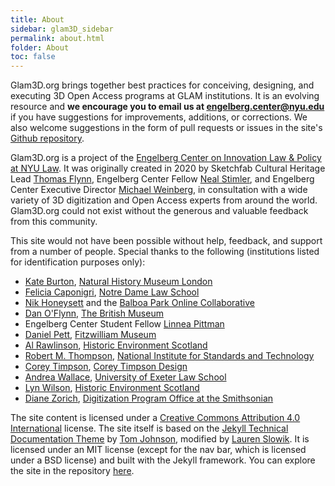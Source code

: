 ```yaml
---
title: About
sidebar: glam3D_sidebar
permalink: about.html
folder: About
toc: false
---
```



Glam3D.org brings together best practices for conceiving, designing, and executing 3D Open Access programs at GLAM institutions.  It is an evolving resource and **we encourage you to email us at engelberg.center@nyu.edu** if you have suggestions for improvements, additions, or corrections.  We also welcome suggestions in the form of pull requests or issues in the site's [Github repository](https://github.com/NYUEngelberg/NYUEngelberg.github.io).

Glam3D.org is a project of the [Engelberg Center on Innovation Law & Policy at NYU Law](https://www.law.nyu.edu/centers/engelberg).  It was originally created in 2020 by Sketchfab Cultural Heritage Lead [Thomas Flynn](https://twitter.com/nebulousflynn), Engelberg Center Fellow [Neal Stimler](https://www.law.nyu.edu/centers/engelberg/team/stimler), and Engelberg Center Executive Director [Michael Weinberg](https://www.law.nyu.edu/centers/engelberg/team/weinberg), in consultation with a wide variety of 3D digitization and Open Access experts from around the world.  Glam3D.org could not exist without the generous and valuable feedback from this community.

This site would not have been possible without help, feedback, and support from a number of people.  Special thanks to the following (institutions listed for identification purposes only):

* [Kate Burton](https://www.linkedin.com/in/kate-burton-8684985a/), [Natural History Museum London](https://www.nhm.ac.uk/)
* [Felicia Caponigri](https://twitter.com/fashionbyf), [Notre Dame Law School](https://law.nd.edu/)
* [Nik Honeysett](https://twitter.com/nhoneysett) and the [Balboa Park Online Collaborative](https://www.bpoc.org/)
* [Dan O'Flynn](https://twitter.com/danoflynn), [The British Museum](https://www.britishmuseum.org/)
* Engelberg Center Student Fellow [Linnea Pittman](https://www.law.nyu.edu/centers/engelberg/team/pittman)
* [Daniel Pett](https://twitter.com/DEJPett), [Fitzwilliam Museum](https://www.fitzmuseum.cam.ac.uk/)
* [Al Rawlinson](https://twitter.com/alrawli), [Historic Environment Scotland](https://www.historicenvironment.scot/)
* [Robert M. Thompson](https://www.linkedin.com/in/robert-m-thompson-b3a5044a/), [National Institute for Standards and Technology](https://www.nist.gov/)
* [Corey Timpson](https://twitter.com/coreytimpson), [Corey Timpson Design](https://coreytimpson.com/)
* [Andrea Wallace](https://twitter.com/andeewallace), [University of Exeter Law School](https://socialsciences.exeter.ac.uk/law/)
* [Lyn Wilson](https://twitter.com/Scottish3D), [Historic Environment Scotland](https://www.historicenvironment.scot/)
* [Diane Zorich](https://twitter.com/dzorich), [Digitization Program Office at the Smithsonian](https://dpo.si.edu/)

The site content is licensed under a [Creative Commons Attribution 4.0 International](https://creativecommons.org/licenses/by/4.0/legalcode) license.  The site itself is based on the [Jekyll Technical Documentation Theme](https://idratherbewriting.com/documentation-theme-jekyll/) by [Tom Johnson](https://idratherbewriting.com/aboutme/), modified by [Lauren Slowik](https://www.laurenslowik.com/).  It is licensed under an MIT license (except for the nav bar, which is licensed under a BSD license) and built with the Jekyll framework.  You can explore the site in the repository [here](https://github.com/NYUEngelberg/NYUEngelberg.github.io).
